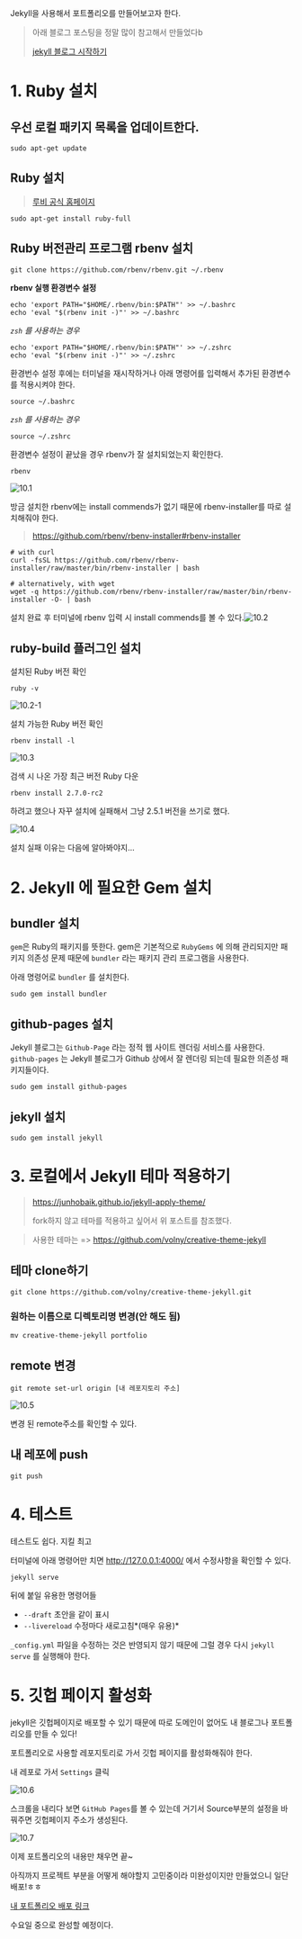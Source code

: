 Jekyll을 사용해서 포트폴리오를 만들어보고자 한다.

> 아래 블로그 포스팅을 정말 많이 참고해서 만들었다b
>
> [jekyll 블로그 시작하기](https://nachwon.github.io/jekyllblog/)



# 1. Ruby 설치

## 우선 로컬 패키지 목록을 업데이트한다.

```
sudo apt-get update
```



## Ruby 설치

> [루비 공식 홈페이지](https://www.ruby-lang.org/ko/documentation/installation/)

```
sudo apt-get install ruby-full
```



## Ruby 버전관리 프로그램 rbenv 설치

```
git clone https://github.com/rbenv/rbenv.git ~/.rbenv
```



**rbenv 실행 환경변수 설정**

```
echo 'export PATH="$HOME/.rbenv/bin:$PATH"' >> ~/.bashrc
echo 'eval "$(rbenv init -)"' >> ~/.bashrc 
```



*`zsh` 를 사용하는 경우*

```
echo 'export PATH="$HOME/.rbenv/bin:$PATH"' >> ~/.zshrc
echo 'eval "$(rbenv init -)"' >> ~/.zshrc
```



환경번수 설정 후에는 터미널을 재시작하거나 아래 명령어를 입력해서 추가된 환경변수를 적용시켜야 한다.

```
source ~/.bashrc
```



*`zsh` 를 사용하는 경우*

```
source ~/.zshrc
```



환경변수 설정이 끝났을 경우 rbenv가 잘 설치되었는지 확인한다.

```
rbenv
```

![10.1](img/10.1.png)



방금 설치한 rbenv에는 install commends가 없기 때문에 rbenv-installer를 따로 설치해줘야 한다.

> https://github.com/rbenv/rbenv-installer#rbenv-installer

```
# with curl
curl -fsSL https://github.com/rbenv/rbenv-installer/raw/master/bin/rbenv-installer | bash

# alternatively, with wget
wget -q https://github.com/rbenv/rbenv-installer/raw/master/bin/rbenv-installer -O- | bash
```



설치 완료 후 터미널에 rbenv 입력 시 install commends를 볼 수 있다.![10.2](img/10.2.png)



## ruby-build 플러그인 설치

설치된 Ruby 버전 확인

```
ruby -v
```

![10.2-1](img/10.2-1.png)



설치 가능한 Ruby 버전 확인

```
rbenv install -l
```

![10.3](img/10.3.png)



검색 시 나온 가장 최근 버전 Ruby 다운

```
rbenv install 2.7.0-rc2
```

하려고 했으나 자꾸 설치에 실패해서 그냥 2.5.1 버전을 쓰기로 했다.

![10.4](img/10.4.png)

설치 실패 이유는 다음에 알아봐야지...



# 2. Jekyll 에 필요한 Gem 설치

## bundler 설치

`gem`은 Ruby의 패키지를 뜻한다. gem은 기본적으로 `RubyGems` 에 의해 관리되지만 패키지 의존성 문제 때문에 `bundler` 라는 패키지 관리 프로그램을 사용한다.

아래 명령어로 `bundler` 를 설치한다.

```
sudo gem install bundler
```



## github-pages 설치

Jekyll 블로그는 `Github-Page` 라는 정적 웹 사이트 렌더링 서비스를 사용한다.
`github-pages` 는 Jekyll 블로그가 Github 상에서 잘 렌더링 되는데 필요한 의존성 패키지들이다.

```
sudo gem install github-pages
```



## jekyll 설치

```
sudo gem install jekyll
```



# 3. 로컬에서 Jekyll 테마 적용하기

> https://junhobaik.github.io/jekyll-apply-theme/
>
> fork하지 않고 테마를 적용하고 싶어서 위 포스트를 참조했다.

> 사용한 테마는 => https://github.com/volny/creative-theme-jekyll



## 테마 clone하기

```
git clone https://github.com/volny/creative-theme-jekyll.git
```



### 원하는 이름으로 디렉토리명 변경(안 해도 됨)

```
mv creative-theme-jekyll portfolio
```



## remote 변경

```
git remote set-url origin [내 레포지토리 주소]
```

![10.5](img/10.5.png)

변경 된 remote주소를 확인할 수 있다.



## 내 레포에 push

```
git push
```



# 4. 테스트

테스트도 쉽다. 지킬 최고

터미널에 아래 명령어만 치면 http://127.0.0.1:4000/ 에서 수정사항을 확인할 수 있다.

```
jekyll serve
```

뒤에 붙일 유용한 명령어들

- `--draft` 초안을 같이 표시
- `--livereload` 수정마다 새로고침*(매우 유용)*

 `_config.yml` 파일을 수정하는 것은 반영되지 않기 때문에 그럴 경우 다시 `jekyll serve` 를 실행해야 한다.



# 5. 깃헙 페이지 활성화

jekyll은 깃헙페이지로 배포할 수 있기 때문에 따로 도메인이 없어도 내 블로그나 포트폴리오를 만들 수 있다!



포트폴리오로 사용할 레포지토리로 가서 깃헙 페이지를 활성화해줘야 한다.

내 레포로 가서 `Settings` 클릭

![10.6](img/10.6.png)



스크롤을 내리다 보면 `GitHub Pages`를 볼 수 있는데 거기서 Source부분의 설정을 바꿔주면 깃헙페이지 주소가 생성된다.

![10.7](img/10.7.png)



이제 포트폴리오의 내용만 채우면 끝~



아직까지 프로젝트 부분을 어떻게 해야할지 고민중이라 미완성이지만 만들었으니 일단 배포!ㅎㅎ

[내 포트폴리오 배포 링크](https://ramitae.github.io/portfolio/)

수요일 중으로 완성할 예정이다.